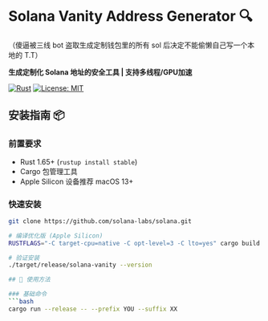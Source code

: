 # Solana Vanity Address Generator 🔍
（傻逼被三线 bot 盗取生成定制钱包里的所有 sol 后决定不能偷懒自己写一个本地的 T.T） 

**生成定制化 Solana 地址的安全工具 | 支持多线程/GPU加速**

[![Rust](https://img.shields.io/badge/Rust-1.65%2B-orange)](https://www.rust-lang.org)
[![License: MIT](https://img.shields.io/badge/License-MIT-yellow.svg)](LICENSE)

## 安装指南 📦

### 前置要求
- Rust 1.65+ (`rustup install stable`)
- Cargo 包管理工具
- Apple Silicon 设备推荐 macOS 13+

### 快速安装
```bash
git clone https://github.com/solana-labs/solana.git

# 编译优化版 (Apple Silicon)
RUSTFLAGS="-C target-cpu=native -C opt-level=3 -C lto=yes" cargo build --release

# 验证安装
./target/release/solana-vanity --version

## 🚀 使用方法

### 基础命令
```bash
cargo run --release -- --prefix YOU --suffix XX
